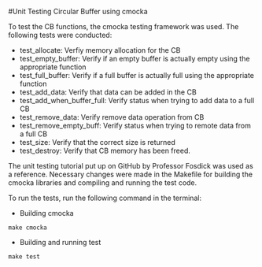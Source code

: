 #Unit Testing Circular Buffer using cmocka

To test the CB functions, the cmocka testing framework was used. The following tests were conducted:

* test_allocate: Verfiy memory allocation for the CB
* test_empty_buffer: Verify if an empty buffer is actually empty using the appropriate function
* test_full_buffer: Verify if a full buffer is actually full using the appropriate function
* test_add_data: Verify that data can be added in the CB
* test_add_when_buffer_full: Verify status when trying to add data to a full CB
* test_remove_data: Verify remove data operation from CB
* test_remove_empty_buff: Verify status when trying to remote data from a full CB
* test_size: Verify that the correct size is returned
* test_destroy: Verify that CB memory has been freed. 

The unit testing tutorial put up on GitHub by Professor Fosdick was used as a reference. Necessary changes were made in the Makefile for building the cmocka libraries and compiling and running the test code. 

To run the tests, run the following command in the terminal:

* Building cmocka
```SHELL
make cmocka
```
* Building and running test
```SHELL
make test
```


